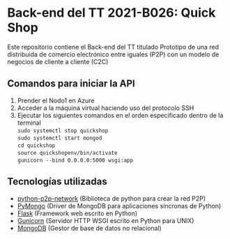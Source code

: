 # Back-end del TT 2021-B026: Quick Shop

Este repositorio contiene el Back-end del TT titulado Prototipo de una red distribuida de comercio electrónico entre iguales (P2P) con un modelo de negocios de cliente a cliente (C2C)

## Comandos para iniciar la API
1. Prender el Nodo1 en Azure
2. Acceder a la máquina virtual haciendo uso del protocolo SSH
3. Ejecutar los siguientes comandos en el orden especificado dentro de la terminal  
    `sudo systemctl stop quickshop`  
    `sudo systemctl start mongod`  
    `cd quickshop`  
    `source quickshopenv/bin/activate`  
    `gunicorn --bind 0.0.0.0:5000 wsgi:app`

## Tecnologías utilizadas
- [python-p2p-network](https://github.com/macsnoeren/python-p2p-network) (Biblioteca de python para crear la red P2P)
- [PyMongo](https://www.mongodb.com/docs/drivers/pymongo/) (Driver de MongoDB para aplicaciones síncronas de Python)
- [Flask](https://flask.palletsprojects.com/en/2.2.x/) (Framework web escrito en Python)
- [Gunicorn](https://gunicorn.org/) (Servidor HTTP WSGI escrito en Python para UNIX)
- [MongoDB](https://www.mongodb.com/) (Gestor de base de datos no relacional)